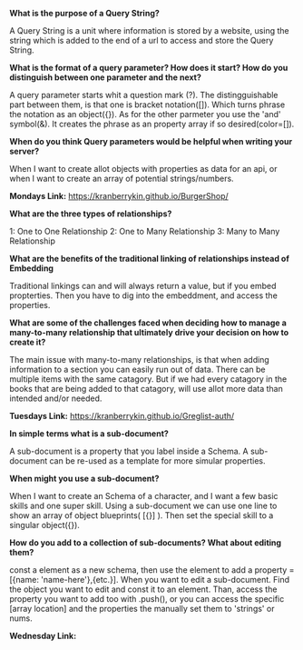**What is the purpose of a Query String?**

A Query String is a unit where information is stored by a website, using the string which is added to the end of a url to access and store the Query String.

**What is the format of a query parameter? How does it start? How do you distinguish between one parameter and the next?**

A query parameter starts whit a question mark (?). The distingguishable part between them, is that one is bracket notation([]). Which turns phrase the notation as an object({}). As for the other parmeter you use the 'and' symbol(&). It creates the phrase as an property array if so desired(color=[]).

**When do you think Query parameters would be helpful when writing your server?**

When I want to create allot objects with properties as data for an api, or when I want to create an array of potential strings/numbers.

**Mondays Link:** https://kranberrykin.github.io/BurgerShop/

**What are the three types of relationships?**

1: One to One Relationship
2: One to Many Relationship
3: Many to Many Relationship

**What are the benefits of the traditional linking of relationships instead of Embedding**

Traditional linkings can and will always return a value, but if you embed propterties. Then you have to dig into the embeddment, and access the properties.

**What are some of the challenges faced when deciding how to manage a many-to-many relationship that ultimately drive your decision on how to create it?**

The main issue with many-to-many relationships, is that when adding information to a section you can easily run out of data. There can be multiple items with the same catagory. But if we had every catagory in the books that are being added to that catagory, will use allot more data than intended and/or needed.

**Tuesdays Link:** https://kranberrykin.github.io/Greglist-auth/


**In simple terms what is a sub-document?**

A sub-document is a property that you label inside a Schema. A sub-document can be re-used as a template for more simular properties.

**When might you use a sub-document?**

When I want to create an Schema of a character, and I want a few basic skills and one super skill. Using a sub-document we can use one line to show an array of object blueprints( [{}] ). Then set the special skill to a singular object({}).

**How do you add to a collection of sub-documents? What about editing them?**

const a element as a new schema, then use the element to add a property = [{name: 'name-here'},{etc.}]. When you want to edit a sub-document. Find the object you want to edit and const it to an element. Than, access the property you want to add too with .push(), or you can access the specific [array location] and the properties the manually set them to 'strings' or nums.

**Wednesday Link:**